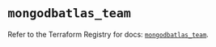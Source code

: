 # `mongodbatlas_team`

Refer to the Terraform Registry for docs: [`mongodbatlas_team`](https://registry.terraform.io/providers/mongodb/mongodbatlas/1.27.0/docs/resources/team).
